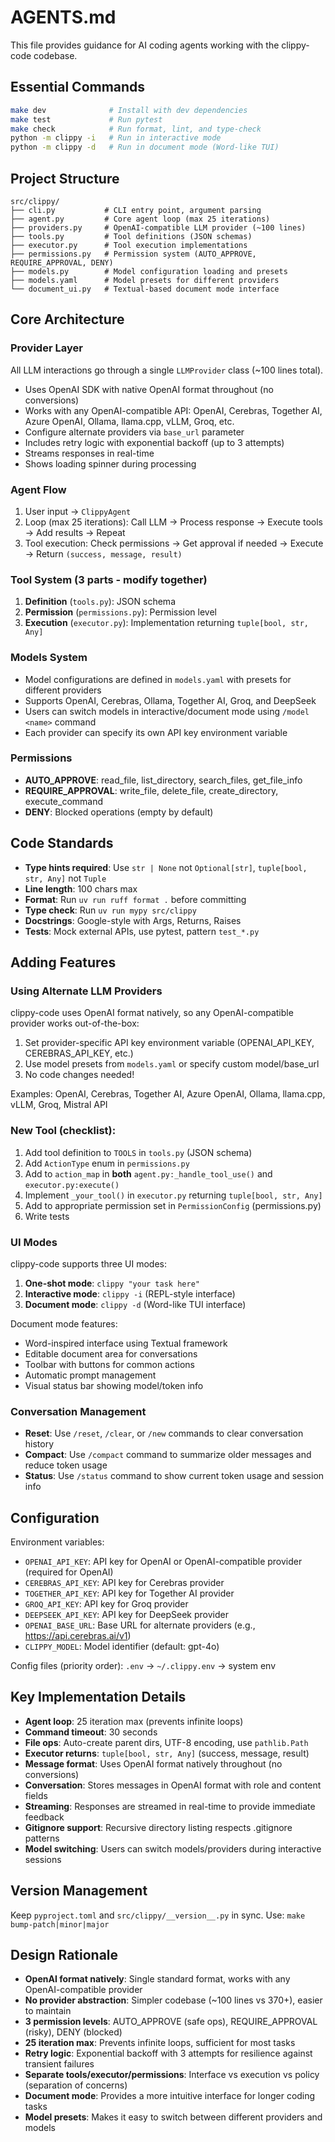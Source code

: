 # AGENTS.md

This file provides guidance for AI coding agents working with the clippy-code codebase.

## Essential Commands

```bash
make dev              # Install with dev dependencies
make test             # Run pytest
make check            # Run format, lint, and type-check
python -m clippy -i   # Run in interactive mode
python -m clippy -d   # Run in document mode (Word-like TUI)
```

## Project Structure

```
src/clippy/
├── cli.py           # CLI entry point, argument parsing
├── agent.py         # Core agent loop (max 25 iterations)
├── providers.py     # OpenAI-compatible LLM provider (~100 lines)
├── tools.py         # Tool definitions (JSON schemas)
├── executor.py      # Tool execution implementations
├── permissions.py   # Permission system (AUTO_APPROVE, REQUIRE_APPROVAL, DENY)
├── models.py        # Model configuration loading and presets
├── models.yaml      # Model presets for different providers
└── document_ui.py   # Textual-based document mode interface
```

## Core Architecture

### Provider Layer

All LLM interactions go through a single `LLMProvider` class (~100 lines total).

- Uses OpenAI SDK with native OpenAI format throughout (no conversions)
- Works with any OpenAI-compatible API: OpenAI, Cerebras, Together AI, Azure OpenAI, Ollama, llama.cpp, vLLM, Groq, etc.
- Configure alternate providers via `base_url` parameter
- Includes retry logic with exponential backoff (up to 3 attempts)
- Streams responses in real-time
- Shows loading spinner during processing

### Agent Flow

1. User input → `ClippyAgent`
2. Loop (max 25 iterations): Call LLM → Process response → Execute tools → Add results → Repeat
3. Tool execution: Check permissions → Get approval if needed → Execute → Return `(success, message, result)`

### Tool System (3 parts - modify together)

1. **Definition** (`tools.py`): JSON schema
2. **Permission** (`permissions.py`): Permission level
3. **Execution** (`executor.py`): Implementation returning `tuple[bool, str, Any]`

### Models System

- Model configurations are defined in `models.yaml` with presets for different providers
- Supports OpenAI, Cerebras, Ollama, Together AI, Groq, and DeepSeek
- Users can switch models in interactive/document mode using `/model <name>` command
- Each provider can specify its own API key environment variable

### Permissions

- **AUTO_APPROVE**: read_file, list_directory, search_files, get_file_info
- **REQUIRE_APPROVAL**: write_file, delete_file, create_directory, execute_command
- **DENY**: Blocked operations (empty by default)

## Code Standards

- **Type hints required**: Use `str | None` not `Optional[str]`, `tuple[bool, str, Any]` not `Tuple`
- **Line length**: 100 chars max
- **Format**: Run `uv run ruff format .` before committing
- **Type check**: Run `uv run mypy src/clippy`
- **Docstrings**: Google-style with Args, Returns, Raises
- **Tests**: Mock external APIs, use pytest, pattern `test_*.py`

## Adding Features

### Using Alternate LLM Providers

clippy-code uses OpenAI format natively, so any OpenAI-compatible provider works out-of-the-box:

1. Set provider-specific API key environment variable (OPENAI_API_KEY, CEREBRAS_API_KEY, etc.)
2. Use model presets from `models.yaml` or specify custom model/base_url
3. No code changes needed!

Examples: OpenAI, Cerebras, Together AI, Azure OpenAI, Ollama, llama.cpp, vLLM, Groq, Mistral API

### New Tool (checklist):

1. Add tool definition to `TOOLS` in `tools.py` (JSON schema)
2. Add `ActionType` enum in `permissions.py`
3. Add to `action_map` in **both** `agent.py:_handle_tool_use()` and `executor.py:execute()`
4. Implement `_your_tool()` in `executor.py` returning `tuple[bool, str, Any]`
5. Add to appropriate permission set in `PermissionConfig` (permissions.py)
6. Write tests

### UI Modes

clippy-code supports three UI modes:

1. **One-shot mode**: `clippy "your task here"`
2. **Interactive mode**: `clippy -i` (REPL-style interface)
3. **Document mode**: `clippy -d` (Word-like TUI interface)

Document mode features:
- Word-inspired interface using Textual framework
- Editable document area for conversations
- Toolbar with buttons for common actions
- Automatic prompt management
- Visual status bar showing model/token info

### Conversation Management

- **Reset**: Use `/reset`, `/clear`, or `/new` commands to clear conversation history
- **Compact**: Use `/compact` command to summarize older messages and reduce token usage
- **Status**: Use `/status` command to show current token usage and session info

## Configuration

Environment variables:
- `OPENAI_API_KEY`: API key for OpenAI or OpenAI-compatible provider (required for OpenAI)
- `CEREBRAS_API_KEY`: API key for Cerebras provider
- `TOGETHER_API_KEY`: API key for Together AI provider
- `GROQ_API_KEY`: API key for Groq provider
- `DEEPSEEK_API_KEY`: API key for DeepSeek provider
- `OPENAI_BASE_URL`: Base URL for alternate providers (e.g., https://api.cerebras.ai/v1)
- `CLIPPY_MODEL`: Model identifier (default: gpt-4o)

Config files (priority order): `.env` → `~/.clippy.env` → system env

## Key Implementation Details

- **Agent loop**: 25 iteration max (prevents infinite loops)
- **Command timeout**: 30 seconds
- **File ops**: Auto-create parent dirs, UTF-8 encoding, use `pathlib.Path`
- **Executor returns**: `tuple[bool, str, Any]` (success, message, result)
- **Message format**: Uses OpenAI format natively throughout (no conversions)
- **Conversation**: Stores messages in OpenAI format with role and content fields
- **Streaming**: Responses are streamed in real-time to provide immediate feedback
- **Gitignore support**: Recursive directory listing respects .gitignore patterns
- **Model switching**: Users can switch models/providers during interactive sessions

## Version Management

Keep `pyproject.toml` and `src/clippy/__version__.py` in sync. Use: `make bump-patch|minor|major`

## Design Rationale

- **OpenAI format natively**: Single standard format, works with any OpenAI-compatible provider
- **No provider abstraction**: Simpler codebase (~100 lines vs 370+), easier to maintain
- **3 permission levels**: AUTO_APPROVE (safe ops), REQUIRE_APPROVAL (risky), DENY (blocked)
- **25 iteration max**: Prevents infinite loops, sufficient for most tasks
- **Retry logic**: Exponential backoff with 3 attempts for resilience against transient failures
- **Separate tools/executor/permissions**: Interface vs execution vs policy (separation of concerns)
- **Document mode**: Provides a more intuitive interface for longer coding tasks
- **Model presets**: Makes it easy to switch between different providers and models